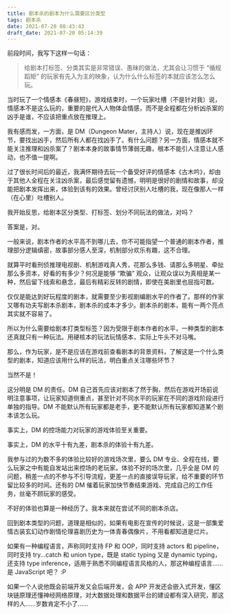 ```yaml
---
title: 剧本杀的剧本为什么需要区分类型
tags: 剧本杀
date: 2021-07-20 08:43:43
draft_date: 2021-07-20 05:14:39
---
```



前段时间，我写下这样一句话：

>给剧本打标签、分类其实是非常错误、愚昧的做法，尤其会让习惯于 “循规蹈矩” 的玩家有先入为主的映象，认为什么什么标签的本就应该怎么怎么玩。

当时玩了一个情感本《春昼短》，游戏结束时，一个玩家吐槽（不是针对我）说，情感本不是这么玩的，重要的是代入人物体会情感，而不是全程都在分析凶杀案的凶手是谁，不应该把重点放在推理上。

我有感而发，一方面，是 DM（Dungeon Mater，主持人）说，现在是推凶环节，要找出凶手，然后所有人都在找凶手了。有什么问题？另一方面，情感本就不能关注推理和凶杀案了？剧本本身的故事情节薄弱无趣，根本不能引人注意让人感动，也不值一提啊。

过了很长时间后的最近，我满怀期待去玩一个备受好评的情感本《古木吟》，却由于其他人全程在关注凶杀案，最后感觉留有遗憾，明明是很好的剧情和故事，却没能把剧本发挥出来，体验到该有的效果。曾经讨厌别人吐槽的我，现在像那人一样（在心里）吐槽别人。

我开始反思，给剧本区分类型、打标签、划分不同玩法的做法，对吗？

答案是，对。

一般来说，剧本作者的水平高不到哪儿去，你不可能指望一个普通的剧本作者，推理部分逻辑缜密，故事部分感人至深，机制部分欢乐有趣，这不合理。

就算平时看刑侦推理电视剧、机制游戏真人秀，花那么多钱、请那么多明星、牵扯那么多资本，好看的有多少？何况是能够 “欺骗” 观众，让观众误以为真相是某一种，然后留下线索和悬念，最后有精彩反转的剧情，即使在美剧里也屈指可数。

仅仅是能达到好玩程度的剧本，就需要至少影视剧编剧水平的作者了。那样的作家又哪有功夫写剧本杀剧本，剧本杀的成本才多少。剧本杀的剧本，能有一两个亮点其实就不容易了。

所以为什么需要给剧本打类型标签？因为受限于剧本作者的水平，一种类型的剧本还真就只有一种玩法。用硬核本的玩法玩情感本，实际上牛头不对马嘴。

那么，作为玩家，是不是应该在游戏前查看剧本的背景资料，了解这是一个什么类型的剧本，知道应该用什么样的玩法，明白重点关注哪些环节？

当然不是！

这分明是 DM 的责任。DM 自己首先应该对剧本了然于胸，然后在游戏开场前说明注意事项，让玩家知道侧重点，甚至针对不同水平的玩家在不同的游戏阶段进行单独的指导。DM 不能默认所有玩家都是老手，更不能默认所有玩家都知道某个剧本该怎么玩。

事实上，DM 的控场能力对玩家的游戏体验至关重要。

事实上，DM 的水平十有九差，剧本杀的体验十有九差。

我参与过的为数不多的体验比较好的游戏场次里，要么 DM 专业、全程在线，要么玩家之中有能自发站出来控场的老玩家。体验不好的场次里，几乎全是 DM 的问题，稍差一点的不参与不引导流程，更差一点的直接误导玩家，给不重要的环节留比较多的时间。还有的 DM 催着玩家加快节奏结束游戏、完成自己的工作任务，丝毫不顾玩家的感受。

不好的体验也算是一种经历了。我本来就在尝试不同的剧本杀店。

回到剧本类型的问题，道理是相似的，如果有电影在宣传的时候说，这是一部集爱情古装玄幻动作剧情伦理喜剧历史为一体青春偶像片，不用看都知道是烂片。

如果有一种编程语言，声称同时支持 FP 和 OOP，同时支持 actors 和 pipeline，同时支持 try...catch 和 union type，既是 static typing 又是 dynamic typing，还支持 type inference，适用于熟悉不同编程语言风格的人，那这种编程语言……是 JavaScript 吧？ :P

如果一个人说他既会前端开发又会后端开发，会 APP 开发还会嵌入式开发，懂区块链原理还懂神经网络原理，对大数据处理和数据平台的建设都有深入研究，那这样的人……岁数肯定不小了……

